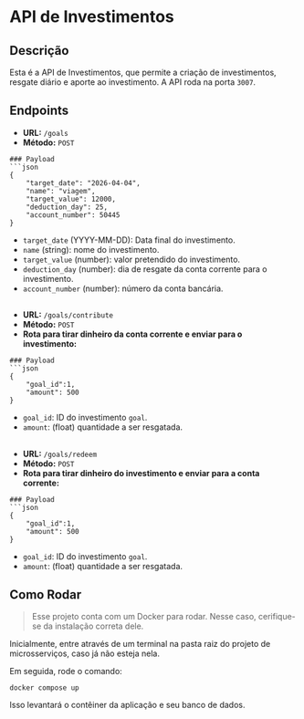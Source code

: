 # API de Investimentos

## Descrição
Esta é a API de Investimentos, que permite a criação de investimentos, resgate diário e aporte ao investimento. A API roda na porta `3007`.

## Endpoints
- **URL:** `/goals`
- **Método:** `POST`

```
### Payload
```json
{
	"target_date": "2026-04-04",
	"name": "viagem",
	"target_value": 12000,
	"deduction_day": 25,
	"account_number": 50445
}
```

- `target_date` (YYYY-MM-DD): Data final do investimento.
- `name` (string): nome do investimento.
- `target_value` (number): valor pretendido do investimento.
- `deduction_day` (number): dia de resgate da conta corrente para o investimento.
- `account_number` (number): número da conta bancária.

##

- **URL:** `/goals/contribute`
- **Método:** `POST`
- **Rota para tirar dinheiro da conta corrente e enviar para o investimento:**
```
### Payload
```json
{
	"goal_id":1,
	"amount": 500
}
```

- `goal_id`: ID do investimento `goal`.
- `amount`: (float) quantidade a ser resgatada.

##


- **URL:** `/goals/redeem`
- **Método:** `POST`
- **Rota para tirar dinheiro do investimento e enviar para a conta corrente:**
```
### Payload
```json
{
	"goal_id":1,
	"amount": 500
}
```

- `goal_id`: ID do investimento `goal`.
- `amount`: (float) quantidade a ser resgatada.


## Como Rodar
> Esse projeto conta com um Docker para rodar. Nesse caso, cerifique-se da instalação correta dele.

Inicialmente, entre através de um terminal na pasta raiz do projeto de microsserviços, caso já não esteja nela.

Em seguida, rode o comando:
```
docker compose up
```
Isso levantará o contêiner da aplicação e seu banco de dados.